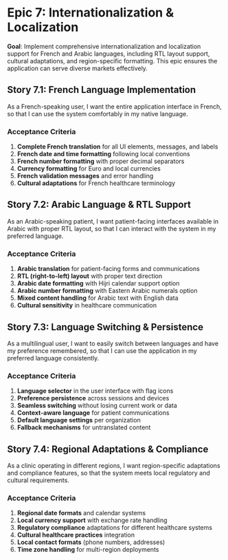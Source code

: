 # Epic 7: Internationalization & Localization

**Goal**: Implement comprehensive internationalization and localization support for French and Arabic languages, including RTL layout support, cultural adaptations, and region-specific formatting. This epic ensures the application can serve diverse markets effectively.

## Story 7.1: French Language Implementation

As a French-speaking user,
I want the entire application interface in French,
so that I can use the system comfortably in my native language.

### Acceptance Criteria
1. **Complete French translation** for all UI elements, messages, and labels
2. **French date and time formatting** following local conventions
3. **French number formatting** with proper decimal separators
4. **Currency formatting** for Euro and local currencies
5. **French validation messages** and error handling
6. **Cultural adaptations** for French healthcare terminology

## Story 7.2: Arabic Language & RTL Support

As an Arabic-speaking patient,
I want patient-facing interfaces available in Arabic with proper RTL layout,
so that I can interact with the system in my preferred language.

### Acceptance Criteria
1. **Arabic translation** for patient-facing forms and communications
2. **RTL (right-to-left) layout** with proper text direction
3. **Arabic date formatting** with Hijri calendar support option
4. **Arabic number formatting** with Eastern Arabic numerals option
5. **Mixed content handling** for Arabic text with English data
6. **Cultural sensitivity** in healthcare communication

## Story 7.3: Language Switching & Persistence

As a multilingual user,
I want to easily switch between languages and have my preference remembered,
so that I can use the application in my preferred language consistently.

### Acceptance Criteria
1. **Language selector** in the user interface with flag icons
2. **Preference persistence** across sessions and devices
3. **Seamless switching** without losing current work or data
4. **Context-aware language** for patient communications
5. **Default language settings** per organization
6. **Fallback mechanisms** for untranslated content

## Story 7.4: Regional Adaptations & Compliance

As a clinic operating in different regions,
I want region-specific adaptations and compliance features,
so that the system meets local regulatory and cultural requirements.

### Acceptance Criteria
1. **Regional date formats** and calendar systems
2. **Local currency support** with exchange rate handling
3. **Regulatory compliance** adaptations for different healthcare systems
4. **Cultural healthcare practices** integration
5. **Local contact formats** (phone numbers, addresses)
6. **Time zone handling** for multi-region deployments
